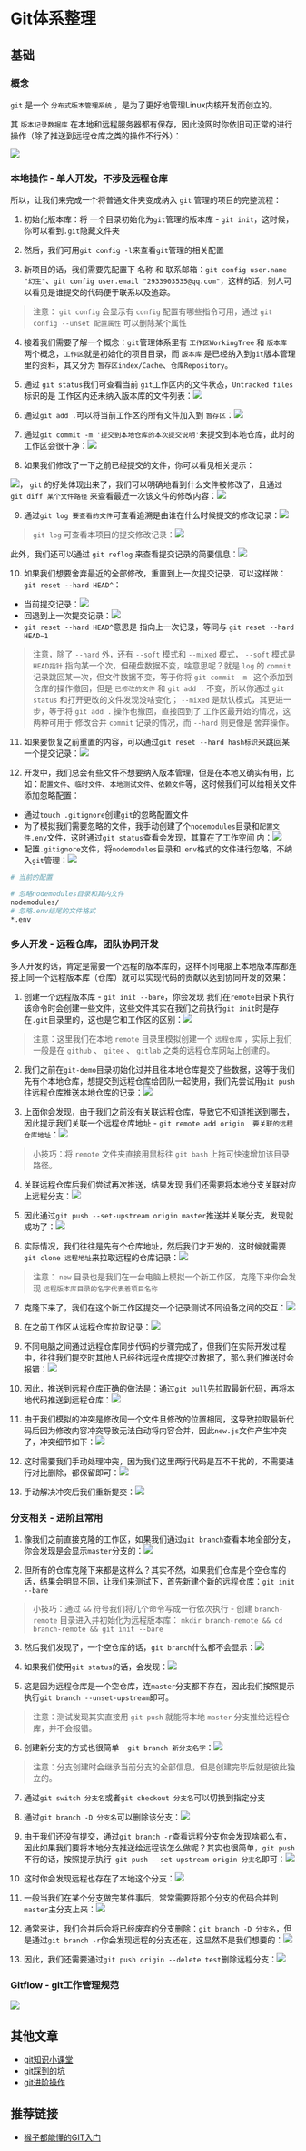 # Git体系整理

## 基础

### 概念

`git` 是一个 `分布式版本管理系统` ，是为了更好地管理Linux内核开发而创立的。

 其 `版本记录数据库` 在本地和远程服务器都有保存，因此没网时你依旧可正常的进行操作（除了推送到远程仓库之类的操作不行外）：

 ![](https://gitee.com/huanshenga/myimg/raw/master/PicGo/20210516130554.png)

 ### 本地操作 - 单人开发，不涉及远程仓库

所以，让我们来完成一个将普通文件夹变成纳入 `git` 管理的项目的完整流程：

01. 初始化版本库：将 一个目录初始化为`git`管理的版本库 - `git init`，这时候，你可以看到`.git`隐藏文件夹

02. 然后，我们可用`git config -l`来查看`git`管理的相关配置

03. 新项目的话，我们需要先配置下 名称 和 联系邮箱：`git config user.name "幻生"`、`git config user.email "2933903535@qq.com"`，这样的话，别人可以看见是谁提交的代码便于联系以及追踪。

> 注意： `git config` 会显示有 `config` 配置有哪些指令可用，通过 `git config --unset 配置属性` 可以删除某个属性

04. 接着我们需要了解一个概念：`git`管理体系里有 `工作区WorkingTree` 和 `版本库` 两个概念，`工作区`就是初始化的项目目录，而 `版本库` 是已经纳入到`git`版本管理 里的资料，其又分为 `暂存区index/Cache`、`仓库Repository`。

05. 通过 `git status`我们可查看当前 `git`工作区内的文件状态，`Untracked files`标识的是 工作区内还未纳入版本库的文件列表：![](https://gitee.com/huanshenga/myimg/raw/master/PicGo/20210516131522.png)

06. 通过`git add .`可以将当前工作区的所有文件加入到 `暂存区`：![](https://gitee.com/huanshenga/myimg/raw/master/PicGo/20210516131748.png)

07. 通过`git commit -m '提交到本地仓库的本次提交说明'`来提交到本地仓库，此时的工作区会很干净：![](https://gitee.com/huanshenga/myimg/raw/master/PicGo/20210516131936.png)

08. 如果我们修改了一下之前已经提交的文件，你可以看见相关提示：

![](https://gitee.com/huanshenga/myimg/raw/master/PicGo/20210516132800.png)， `git` 的好处体现出来了，我们可以明确地看到什么文件被修改了，且通过 `git diff 某个文件路径` 来查看最近一次该文件的修改内容：![](https://gitee.com/huanshenga/myimg/raw/master/PicGo/20210516133025.png)

09. 通过`git log 要查看的文件`可查看追溯是由谁在什么时候提交的修改记录：![](https://gitee.com/huanshenga/myimg/raw/master/PicGo/20210516142405.png)

> `git log` 可查看本项目的提交修改记录：![](https://gitee.com/huanshenga/myimg/raw/master/PicGo/20210516142439.png)  

此外，我们还可以通过 `git reflog` 来查看提交记录的简要信息：![](https://gitee.com/huanshenga/myimg/raw/master/PicGo/20210516142742.png)

10. 如果我们想要舍弃最近的全部修改，重置到上一次提交记录，可以这样做：`git reset --hard HEAD^`：
* 当前提交记录：![](https://gitee.com/huanshenga/myimg/raw/master/PicGo/20210516150350.png)
* 回退到上一次提交记录：![](https://gitee.com/huanshenga/myimg/raw/master/PicGo/20210516151026.png)
* `git reset --hard HEAD^`意思是 指向上一次记录，等同与 `git reset --hard HEAD~1`

> 注意，除了 `--hard` 外，还有 `--soft` 模式和 `--mixed` 模式， `--soft` 模式是 `HEAD指针` 指向某一个次，但硬盘数据不变，啥意思呢？就是 `log` 的 `commit` 记录跳回某一次，但文件数据不变，等于你将 `git commit -m ` 这个添加到仓库的操作撤回，但是 `已修改的文件` 和 `git add .` 不变，所以你通过 `git status` 和打开更改的文件发现没啥变化； `--mixed` 是默认模式，其更进一步，等于将 `git add .` 操作也撤回，直接回到了 工作区最开始的情况，这两种可用于 修改合并 `commit` 记录的情况，而 `--hard` 则更像是 舍弃操作。

11. 如果要恢复之前重置的内容，可以通过`git reset --hard hash标识`来跳回某一个提交记录：![](https://gitee.com/huanshenga/myimg/raw/master/PicGo/20210516151429.png)

12. 开发中，我们总会有些文件不想要纳入版本管理，但是在本地又确实有用，比如：`配置文件`、`临时文件`、`本地测试文件`、`依赖文件`等，这时候我们可以给相关文件添加忽略配置：
* 通过`touch .gitignore`创建`git`的忽略配置文件
* 为了模拟我们需要忽略的文件，我手动创建了个`nodemodules`目录和`配置文件.env`文件，这时通过`git status`查看会发现，其算在了工作空间 内：![](https://gitee.com/huanshenga/myimg/raw/master/PicGo/20210516152802.png)
* 配置`.gitignore`文件，将`nodemodules`目录和`.env`格式的文件进行忽略，不纳入`git`管理：![](https://gitee.com/huanshenga/myimg/raw/master/PicGo/20210516153009.png)

``` bash
# 当前的配置

# 忽略nodemodules目录和其内文件
nodemodules/
# 忽略.env结尾的文件格式
*.env
```

### 多人开发 - 远程仓库，团队协同开发

多人开发的话，肯定是需要一个远程的版本库的，这样不同电脑上本地版本库都连接上同一个远程版本库（仓库）就可以实现代码的贡献以达到协同开发的效果：

01. 创建一个远程版本库 - `git init --bare`，你会发现 我们在`remote`目录下执行该命令时会创建一些文件，这些文件其实在我们之前执行`git init`时是存在`.git`目录里的，这也是它和工作区的区别：![](https://gitee.com/huanshenga/myimg/raw/master/PicGo/20210516184716.png)

> 注意：这里我们在本地 `remote` 目录里模拟创建一个 `远程仓库` ，实际上我们一般是在 `github` 、 `gitee` 、 `gitlab` 之类的远程仓库网站上创建的。

02. 我们之前在`git-demo`目录初始化过并且往本地仓库提交了些数据，这等于我们先有个本地仓库，想提交到远程仓库给团队一起使用，我们先尝试用`git push`往远程仓库推送本地仓库的记录：![](https://gitee.com/huanshenga/myimg/raw/master/PicGo/20210516185559.png)

03. 上面你会发现，由于我们之前没有关联远程仓库，导致它不知道推送到哪去，因此提示我们关联一个远程仓库地址 - `git remote add origin  要关联的远程仓库地址`：![](https://gitee.com/huanshenga/myimg/raw/master/PicGo/20210516185523.png)

> 小技巧：将 `remote` 文件夹直接用鼠标往 `git bash` 上拖可快速增加该目录路径。

04. 关联远程仓库后我们尝试再次推送，结果发现 我们还需要将本地分支关联对应上远程分支：![](https://gitee.com/huanshenga/myimg/raw/master/PicGo/20210516185321.png)

05. 因此通过`git push --set-upstream origin master`推送并关联分支，发现就成功了：![](https://gitee.com/huanshenga/myimg/raw/master/PicGo/20210516185826.png)

06. 实际情况，我们往往是先有个仓库地址，然后我们才开发的，这时候就需要`git clone 远程地址`来拉取远程的仓库记录：![](https://gitee.com/huanshenga/myimg/raw/master/PicGo/20210516190457.png)

> 注意： `new` 目录也是我们在一台电脑上模拟一个新工作区，克隆下来你会发现 `远程版本库目录的名字代表着项目名称`

07. 克隆下来了，我们在这个新工作区提交一个记录测试不同设备之间的交互：![](https://gitee.com/huanshenga/myimg/raw/master/PicGo/20210516190807.png)
08. 在之前工作区从远程仓库拉取记录：![](https://gitee.com/huanshenga/myimg/raw/master/PicGo/20210516190849.png)

09. 不同电脑之间通过远程仓库同步代码的步骤完成了，但我们在实际开发过程中，往往我们提交时其他人已经往远程仓库提交过数据了，那么我们推送时会报错：![](https://gitee.com/huanshenga/myimg/raw/master/PicGo/20210516192641.png)

10. 因此，推送到远程仓库正确的做法是：通过`git pull`先拉取最新代码，再将本地代码推送到远程仓库：![](https://gitee.com/huanshenga/myimg/raw/master/PicGo/20210516192805.png)

11. 由于我们模拟的冲突是修改同一个文件且修改的位置相同，这导致拉取最新代码后因为修改内容冲突导致无法自动将内容合并，因此`new.js`文件产生冲突了，冲突细节如下：![](https://gitee.com/huanshenga/myimg/raw/master/PicGo/20210516193003.png)

12. 这时需要我们手动处理冲突，因为我们这里两行代码是互不干扰的，不需要进行对比删除，都保留即可：![](https://gitee.com/huanshenga/myimg/raw/master/PicGo/20210516193201.png)

13. 手动解决冲突后我们重新提交：![](https://gitee.com/huanshenga/myimg/raw/master/PicGo/20210516193351.png)

### 分支相关 - 进阶且常用

01. 像我们之前直接克隆的工作区，如果我们通过`git branch`查看本地全部分支，你会发现是会显示`master`分支的：![](https://gitee.com/huanshenga/myimg/raw/master/PicGo/20210516200211.png)

02. 但所有的仓库克隆下来都是这样么？其实不然，如果我们仓库是个空仓库的话，结果会明显不同，让我们来测试下，首先新建个新的远程仓库：`git init --bare`

> 小技巧：通过 `&&` 符号我们将几个命令写成一行依次执行 - 创建 `branch-remote` 目录进入并初始化为远程版本库： `mkdir branch-remote && cd branch-remote && git init --bare`

03. 然后我们发现了，一个空仓库的话，`git branch`什么都不会显示：![](https://gitee.com/huanshenga/myimg/raw/master/PicGo/20210516201157.png)

04. 如果我们使用`git status`的话，会发现：![](https://gitee.com/huanshenga/myimg/raw/master/PicGo/20210516201930.png)
05. 这是因为远程仓库是一个空仓库，连`master`分支都不存在，因此我们按照提示执行`git branch --unset-upstream`即可。

> 注意：测试发现其实直接用 `git push` 就能将本地 `master` 分支推给远程仓库，并不会报错。

06. 创建新分支的方式也很简单 - `git branch 新分支名字`：![](https://gitee.com/huanshenga/myimg/raw/master/PicGo/20210516202116.png)

> 注意：分支创建时会继承当前分支的全部信息，但是创建完毕后就是彼此独立的。

07. 通过`git switch 分支名`或者`git checkout 分支名`可以切换到指定分支
08. 通过`git branch -D 分支名`可以删除该分支：![](https://gitee.com/huanshenga/myimg/raw/master/PicGo/20210516202301.png)
09. 由于我们还没有提交，通过`git branch -r`查看远程分支你会发现啥都么有，因此如果我们要将本地分支推送给远程该怎么做呢？其实也很简单，`git push`不行的话，按照提示执行` git push --set-upstream origin 分支名`即可：![](https://gitee.com/huanshenga/myimg/raw/master/PicGo/20210516203104.png)
10. 这时你会发现远程也存在了本地这个分支：![](https://gitee.com/huanshenga/myimg/raw/master/PicGo/20210516203150.png)
11. 一般当我们在某个分支做完某件事后，常常需要将那个分支的代码合并到`master`主分支上来：![](https://gitee.com/huanshenga/myimg/raw/master/PicGo/20210516203654.png)

12. 通常来讲，我们合并后会将已经废弃的分支删除：`git branch -D 分支名`，但是通过`git branch -r`你会发现远程的分支还在，这显然不是我们想要的：![](https://gitee.com/huanshenga/myimg/raw/master/PicGo/20210516204010.png)
13. 因此，我们还需要通过`git push origin --delete test`删除远程分支：![](https://gitee.com/huanshenga/myimg/raw/master/PicGo/20210516204121.png)

### Gitflow - git工作管理规范

![](https://gitee.com/huanshenga/myimg/raw/master/PicGo/20210516204904.png)

## 其他文章

* [git知识小课堂](./git.md)
* [git踩到的坑](./git踩到的坑.md)
* [git进阶操作](./git进阶操作.md)

## 推荐链接

* [猴子都能懂的GIT入门](https://backlog.com/git-tutorial/cn/)
